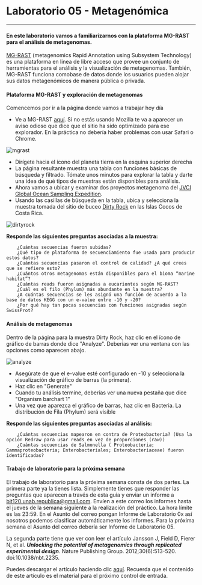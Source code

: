 # Laboratorio 05 - Metagenómica
-------------------------

#### En este laboratorio vamos a familiarizarnos con la plataforma MG-RAST para el análisis de metagenomas.  
[MG-RAST](http://metagenomics.anl.gov) (metagenomics Rapid Annotation using Subsystem Technology) es una plataforma en linea de libre acceso que provee un conjunto de herramientas para el análisis y la visualización de metagenomas.  También, MG-RAST funciona comobase de datos donde los usuarios pueden alojar sus datos metagenómicos de manera pública o privada.  

#### Plataforma MG-RAST y exploración de metagenomas

Comencemos por ir a la página donde vamos a trabajar hoy día

- Ve a MG-RAST [aquí](http://metagenomics.anl.gov). Si no estás usando Mozilla te va a aparecer un aviso odioso que dice que el sitio ha sido optimizado para ese explorador. En la práctica no debería haber problemas con usar Safari o Chrome.  

![mgrast](https://github.com/Katterinne/BIT120/blob/master/mgrast.png?raw=true)

- Dirígete hacia el ícono del planeta tierra en la esquina superior derecha  
- La página resultante muestra una tabla con funciones básicas de búsqueda y filtrado. Tómate unos minutos para explorar la tabla y darte una idea de qué tipos de muestras están disponibles para análisis.  
- Ahora vamos a ubicar y examinar dos proyectos metagenoma del [JVCI Global Ocean Sampling Expedition](http://www.jcvi.org/cms/research/projects/gos/).  
- Usando las casillas de búsqueda en la tabla, ubica y selecciona la muestra tomada del sitio de buceo [Dirty Rock](http://www.divesitedirectory.com/dive_site_costa_rica_cocos_reef_dirty_rock.html) en las Islas Cocos de Costa Rica.  

![dirtyrock](https://github.com/Katterinne/BIT120/blob/master/dirtyrock.png?raw=true)


**Responde las siguientes preguntas asociadas a la muestra:**  
		
		¿Cuántas secuencias fueron subidas? 
		¿Qué tipo de plataforma de secuenciamiento fue usada para producir estos datos?
		¿Cuántas secuencias pasaron el control de calidad? ¿A qué crees que se refiere esto?
		¿Cuántos otros metagenomas están disponibles para el bioma “marine habitat”?
		¿Cuántas reads fueron asignadas a eucariontes según MG-RAST?
		¿Cuál es el filo (Phylum) más abundante en la muestra?
		¿A cuántas secuencias se les asignó una función de acuerdo a la base de datos KEGG con un e-value entre -10 y -20?
		¿Por qué hay tan pocas secuencias con funciones asignadas según SwissProt?

#### Análisis de metagenomas

Dentro de la página para la muestra Dirty Rock, haz clic en el ícono de gráfico de barras donde dice "Analyze".  Deberías ver una ventana con las opciones como aparecen abajo.  

![analyze](https://github.com/Katterinne/BIT120/blob/master/analyze.png?raw=true)  

- Asegúrate de que el e-value esté configurado en -10 y selecciona la visualización de gráfico de barras (la primera).  
- Haz clic en "Generate"  
- Cuando tu análisis termine, deberías ver una nueva pestaña que dice "Organism barchart 1"  
- Una vez que aparezca el gráfico de barras, haz clic en Bacteria. La distribución de Fila (Phylum) será visible  


**Responde las siguientes preguntas asociadas al análisis:** 

		¿Cuántas secuencias mapearon en contra de Proteobacteria? (Usa la opción Redraw para usar reads en vez de proporciones (raw)) 
		¿Cuántas secuencias de Salmonella ( Proteobacteria; Gammaproteobacteria; Enterobacteriales; Enterobacteriaceae) fueron identificadas?
		
#### Trabajo de laboratorio para la próxima semana

El trabajo de laboratorio para la próxima semana consta de dos partes. La primera parte ya la tienes lista. Simplemente tienes que responder las preguntas que aparecen a través de esta guía y enviar un informe a bit120.unab.republica@gmail.com. Envíen a este correo los informes hasta el jueves de la semana siguiente a la realización del práctico. La hora límite es las 23:59. En el Asunto del correo pongan Informe de Laboratorio 0x así nosotros podemos clasificar automáticamente los informes. Para la próxima semana el Asunto del correo debería ser Informe de Laboratorio 05.
 
La segunda parte tiene que ver con leer el artículo Jansson J, Field D, Fierer N, et al. ***Unlocking the potential of metagenomics through replicated experimental design***. Nature Publishing Group. 2012;30(6):513-520. doi:10.1038/nbt.2235.  

Puedes descargar el artículo haciendo clic [aquí](https://github.com/Katterinne/BIT120/raw/master/Knight_2012.pdf). Recuerda que el contenido de este artículo es el material para el próximo control de entrada.
